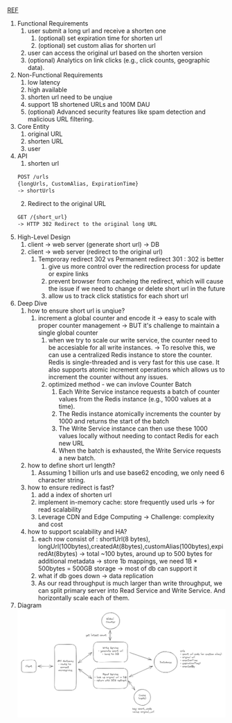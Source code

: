 [REF](https://www.hellointerview.com/learn/system-design/answer-keys/bitly)

1. Functional Requirements
   1. user submit a long url and receive a shorten one
      1. (optional) set expiration time for shorten url
      2. (optional) set custom alias for shorten url
   2. user can access the original url based on the shorten version
   3. (optional) Analytics on link clicks (e.g., click counts, geographic data).
2. Non-Functional Requirements
   1. low latency
   2. high available
   3. shorten url need to be unqiue
   4. support 1B shortened URLs and 100M DAU
   5. (optional) Advanced security features like spam detection and malicious URL filtering.
3. Core Entity
   1. original URL
   2. shorten URL
   3. user
4. API
   1. shorten url
   ```
   POST /urls
   {longUrls, CustomAlias, ExpirationTime}
   -> shortUrls
   ```
   2. Redirect to the original URL
   ```
   GET /{short_url}
   -> HTTP 302 Redirect to the original long URL
   ```
5. High-Level Design
   1. client -> web server (generate short url) -> DB
   2. client -> web server (redirect to the original url)
      1. Temproray redirect 302 vs Permanent redirect 301 :  302 is better
         1. give us more control over the redirection process for update or expire links
         2. prevent browser from cacheing the redirect, which will cause the issue if we need to change or delete short url in the future
         3. allow us to track click statistics for each short url
6. Deep Dive
   1. how to ensure short url is unqiue?
      1. increment a global counter and encode it -> easy to scale with proper counter management -> BUT it's challenge to maintain a single global counter
         1. when we try to scale our write service, the counter need to be accesiable for all write instances. -> To resolve this, we can use a centralized Redis instance to store the counter. Redis is single-threaded and is very fast for this use case. It also supports atomic increment operations which allows us to increment the counter without any issues.
         2. optimized method - we can invlove Counter Batch
            1. Each Write Service instance requests a batch of counter values from the Redis instance (e.g., 1000 values at a time).
            2. The Redis instance atomically increments the counter by 1000 and returns the start of the batch
            3. The Write Service instance can then use these 1000 values locally without needing to contact Redis for each new URL
            4. When the batch is exhausted, the Write Service requests a new batch.
   2. how to define short url length?
      1. Assuming 1 billion urls and use base62 encoding, we only need 6 character string.
   3. how to ensure redirect is fast?
      1. add a index of shorten url
      2. implement in-memory cache: store frequently used urls -> for read scalability
      3. Leverage CDN and Edge Computing -> Challenge: complexity and cost
   4. how to support scalability and HA?
      1. each row consist of : shortUrl(8 bytes), longUrl(100bytes),createdAt(8bytes),customAlias(100bytes),expiredAt(8bytes) -> total ~100 bytes, around up to 500 bytes for additional metadata -> store 1b mappings, we need 1B * 500bytes = 500GB storage -> most of db can support it
      2. what if db goes down -> data replication
      3. As our read throughput is much larger than write throughput, we can split primary server into Read Service and Write Service. And horizontally scale each of them.
7. Diagram
![Diagram](../../image/shortenurl-1.png)

